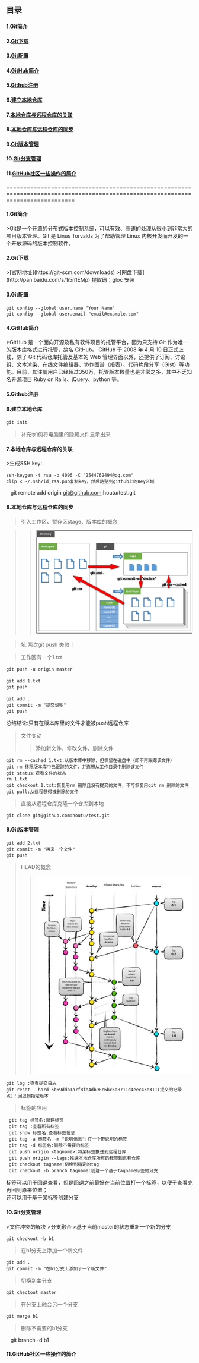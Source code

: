 ## 目录
#### 1.[Git简介](#1)
#### 2.[Git下载](#2)
#### 3.[Git配置](#3)
#### 4.[GitHub简介](#4)
#### 5.[Github注册](#5)
#### 6.[建立本地仓库](#6)
#### 7.[本地仓库与远程仓库的关联](#7)
#### 8.[本地仓库与远程仓库的同步](#8)
#### 9.[Git版本管理](#9)
#### 10.[Git分支管理](#10)
#### 11.[GitHub社区一些操作的简介](#11)

================================================================================================================================

<h4 id=1>1.Git简介</h4>
>Git是一个开源的分布式版本控制系统，可以有效、高速的处理从很小到非常大的项目版本管理。Git 是 Linus Torvalds 为了帮助管理 Linux 内核开发而开发的一个开放源码的版本控制软件。  

<h4 id=2>2.Git下载</h4>
>[官网地址](https://git-scm.com/downloads)  
>[网盘下载](http://pan.baidu.com/s/1i5n1EMp) 提取码：gloc  
安装

<h4 id=3>3.Git配置</h4>  

    git config --global user.name "Your Name"  
    git config --global user.email "email@example.com"

<h4 id=4>4.GitHub简介</h4>  
>GitHub 是一个面向开源及私有软件项目的托管平台，因为只支持 Git 作为唯一的版本库格式进行托管，故名 GitHub。
GitHub 于 2008 年 4 月 10 日正式上线，除了 Git 代码仓库托管及基本的 Web 管理界面以外，还提供了订阅、讨论组、文本渲染、在线文件编辑器、协作图谱（报表）、代码片段分享（Gist）等功能。目前，其注册用户已经超过350万，托管版本数量也是非常之多，其中不乏知名开源项目 Ruby on Rails、jQuery、python 等。

<h4 id=5>5.Github注册</h4>

<h4 id=6>6.建立本地仓库</h4> 

    git init  
>补充:如何将电脑里的隐藏文件显示出来

<h4 id=7>7.本地仓库与远程仓库的关联</h4>  
>生成SSH key:

    ssh-keygen -t rsa -b 4096 -C "2544762494@qq.com"  
    clip < ~/.ssh/id_rsa.pub复制key，然后粘贴到github上的Key区域
    git remote add origin git@github.com:houtu/test.git

<h4 id=8>8.本地仓库与远程仓库的同步</h4>  

>引入工作区、暂存区stage、版本库的概念

>>![仓库概念图](repository.png)

>坑:两次git push 失败！  

>工作区有一个1.txt

    git push -u origin master

    git add 1.txt
    git push

    git add .
    git commit -m "提交说明"  
    git push
    
总结结论:只有在版本库里的文件才能被push远程仓库

>文件变动  
>>添加新文件，修改文件，删除文件

    git rm --cached 1.txt:从版本库中移除，但保留在磁盘中（即不再跟踪该文件）  
    git rm 移除版本库中已跟踪的文件，并连带从工作目录中删除该文件  
    git status:观看文件的状态    
    rm 1.txt  
    git checkout 1.txt:恢复用rm 删除且没有提交的文件，不可恢复用git rm 删除的文件  
    git pull:从远程获得被删除的文件

>直接从远程仓库克隆一个仓库到本地

    git clone git@github.com:houtu/test.git
<h4 id=9>9.Git版本管理</h4>

    git add 2.txt  
    git commit -m "再来一个文件"  
    git push
    
>HEAD的概念
>>![分支、HEAD概念图](branch.png)

    git log :查看提交日志  
    git reset --hard 5b69ddb1a7f8fe4db98c6bc5a8711d4eec43e311(提交的记录点)：回退到指定版本
     
>标签的应用
    
     git tag 标签名:新建标签
     git tag :查看所有标签  
     git show 标签名:查看标签信息  
     git tag -a 标签名 -m "说明信息":打一个带说明的标签  
     git tag -d 标签名:删除不需要的标签  
     git push origin <tagname>:将某标签推送到远程仓库  
     git push origin --tags:推送本地仓库所有的标签到远程仓库
     git checkout tagname:切换到指定的tag
     git checkout -b branch tagname:创建一个基于tagname标签的分支

 标签可以用于回退查看，但是回退之前最好在当前位置打一个标签，以便于查看完再回到原来位置；  
 还可以用于基于某标签创建分支
 
  
  
  
<h4 id=10>10.Git分支管理</h4>  
>文件冲突的解决  
>分支融合  
>基于当前master的状态重新一个新的分支

    git checkout -b b1
    
>在b1分支上添加一个新文件

    git add .  
    git commit -m "在b1分支上添加了一个新文件"
    
>切换到主分支

    git chectout master
    
>在分支上融合另一个分支

    git merge b1
    
>删除不需要的b1分支

    git branch -d b1
    
<h4 id=11>11.GitHub社区一些操作的简介</h4>
